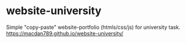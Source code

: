 # website-university
Simple "copy-paste" website-portfolio (htmls/css/js) for university task. <br/>
https://macdan789.github.io/website-university/
